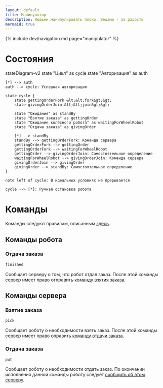 ```yaml
---
layout: default
title: Манипулятор
description: Людьми манипулировать плохо. Вещами - за радость
mermaid: true
---
```


{% include dev/navigation.md page="manipulator" %}

# Состояния

<div class="mermaid">
stateDiagram-v2
    state "Цикл" as cycle
    state "Авторизация" as auth
    
    [*] --> auth
    auth --> cycle: Успешная авторизация

    state cycle {
        state gettingOrderFork &lt;&lt;fork&gt;&gt;
        state givingOrderJoin &lt;&lt;join&gt;&gt;

        state "Ожидание" as standBy
        state "Взятие заказа" as gettingOrder
        state "Ожидание колёсного робота" as waitingForWheelRobot
        state "Отдача заказа" as givingOrder

        [*] --> standBy
        standBy --> gettingOrderFork: Команда сервера
        gettingOrderFork --> gettingOrder
        gettingOrderFork --> waitingForWheelRobot
        gettingOrder --> givingOrderJoin: Самостоятельное определение
        waitingForWheelRobot --> givingOrderJoin: Команда сервера
        givingOrderJoin --> givingOrder
        givingOrder --> standBy: Самостоятельное определение
    }

    note left of cycle: В идеальных условиях не прерывается

    cycle --> [*]: Ручная остановка робота

</div>

# Команды

Команды следуют правилам, описанным [здесь](/RobotizedLogisticsSystem/dev/commands).

## Команды робота

### Отдача заказа

```sh
finished
```

Сообщает серверу о том, что робот отдал заказ.
После этой команды сервер имеет право отправить [команду взятия заказа](#взятие-заказа).

## Команды сервера

### Взятие заказа

```sh
pick
```

Сообщает роботу о необходимости взять заказ.
После этой команды сервер имеет право оправить [команду отдачи заказа](#отдача-заказа).

### Отдача заказа

```sh
put
```

Сообщает роботу о необходимости отдать заказ.
По окончании исполнения данной команды роботу следует [сообщить об этом серверу](#отдача-заказа).
